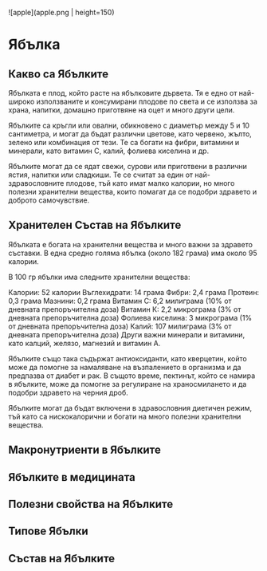 ![apple](apple.png  | height=150)

# Ябълка

## Какво са Ябълките

Ябълката е плод, който расте на ябълковите дървета. Тя е едно от най-широко използваните и консумирани плодове по света и се използва за храна, напитки, домашно приготвяне на оцет и много други цели.

Ябълките са кръгли или овални, обикновено с диаметър между 5 и 10 сантиметра, и могат да бъдат различни цветове, като червено, жълто, зелено или комбинация от тези. Те са богати на фибри, витамини и минерали, като витамин С, калий, фолиева киселина и др.

Ябълките могат да се ядат свежи, сурови или приготвени в различни ястия, напитки или сладкиши. Те се считат за един от най-здравословните плодове, тъй като имат малко калории, но много полезни хранителни вещества, които помагат да се подобри здравето и доброто самочувствие.

## Хранителен Състав на Ябълките

Ябълката е богата на хранителни вещества и много важни за здравето съставки. В една средно голяма ябълка (около 182 грама) има около 95 калории.

В 100 гр ябълки има следните хранителни вещества:

Калории: 52 калории
Въглехидрати: 14 грама
Фибри: 2,4 грама
Протеин: 0,3 грама
Мазнини: 0,2 грама
Витамин C: 6,2 милиграма (10% от дневната препоръчителна доза)
Витамин К: 2,2 микрограма (3% от дневната препоръчителна доза)
Фолиева киселина: 3 микрограма (1% от дневната препоръчителна доза)
Калий: 107 милиграма (3% от дневната препоръчителна доза)
Други важни минерали и витамини, като калций, желязо, магнезий и витамин А.

Ябълките също така съдържат антиоксиданти, като кверцетин, който може да помогне за намаляване на възпалението в организма и да предпазва от диабет и рак. В същото време, пектинът, който се намира в ябълките, може да помогне за регулиране на храносмилането и да подобри здравето на черния дроб.

Ябълките могат да бъдат включени в здравословния диетичен режим, тъй като са нискокалорични и богати на много полезни хранителни вещества.

## Макронутриенти в Ябълките


## Ябълките в медицината

## Полезни свойства на Ябълките

## Типове Ябълки

## Състав на Ябълките
